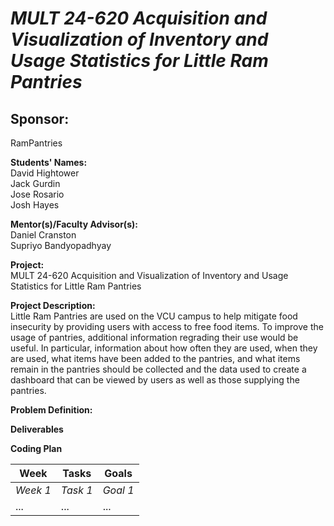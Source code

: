 # *MULT 24-620 Acquisition and Visualization of Inventory and Usage Statistics for Little Ram Pantries*
## **Sponsor:**  
RamPantries  

**Students' Names:**  
David Hightower  
Jack Gurdin  
Jose Rosario  
Josh Hayes  

**Mentor(s)/Faculty Advisor(s):**  
Daniel Cranston  
Supriyo Bandyopadhyay  

**Project:**  
MULT 24-620 Acquisition and Visualization of Inventory and Usage Statistics for Little Ram Pantries

**Project Description:**  
Little Ram Pantries are used on the VCU campus to help mitigate food insecurity by providing users with access to free food items. To improve the usage of pantries, additional information regrading their use would be useful. In particular, information about how often they are used, when they are used, what items have been added to the pantries, and what items remain in the pantries should be collected and the data used to create a dashboard that can be viewed by users as well as those supplying the pantries.  

**Problem Definition:**

**Deliverables**

**Coding Plan**

| Week | Tasks | Goals |
|------|-------|-------|
| _Week 1_ | _Task 1_ | _Goal 1_ |
| ... | ... | ... |
